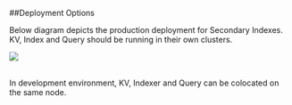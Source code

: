 ##Deployment Options

Below diagram depicts the production deployment for Secondary Indexes. <br>
KV, Index and Query should be running in their own clusters. 
<br>

![](https://rawgithub.com/couchbase/indexing/master/secondary/docs/design/images/Deployment.svg)

<br>
In development environment, KV, Indexer and Query can be colocated on the same node.
